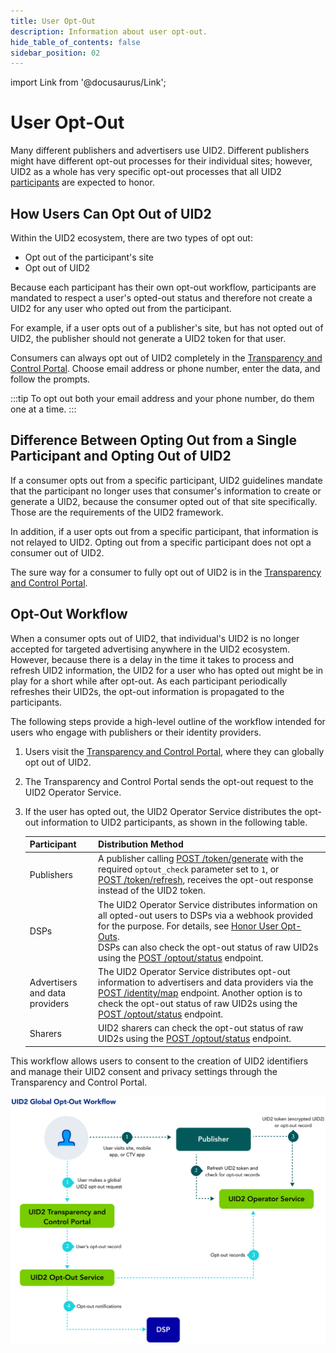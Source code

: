 ```yaml
---
title: User Opt-Out
description: Information about user opt-out.
hide_table_of_contents: false
sidebar_position: 02
---
```


import Link from '@docusaurus/Link';

# User Opt-Out

Many different publishers and advertisers use UID2. Different publishers might have different opt-out processes for their individual sites; however, UID2 as a whole has very specific opt-out processes that all UID2 [participants](../ref-info/glossary-uid.md#gl-participant) are expected to honor.

## How Users Can Opt Out of UID2

Within the UID2 ecosystem, there are two types of opt out:
- Opt out of the participant's site
- Opt out of UID2

Because each participant has their own opt-out workflow, participants are mandated to respect a user's opted-out status and therefore not create a UID2 for any user who opted out from the participant.

For example, if a user opts out of a publisher's site, but has not opted out of UID2, the publisher should not generate a UID2 token for that user.  

Consumers can always opt out of UID2 completely in the [Transparency and Control Portal](https://www.transparentadvertising.com/). Choose email address or phone number, enter the data, and follow the prompts.

:::tip
To opt out both your email address and your phone number, do them one at a time.
:::

## Difference Between Opting Out from a Single Participant and Opting Out of UID2

If a consumer opts out from a specific participant, UID2 guidelines mandate that the participant no longer uses that consumer's information to create or generate a UID2, because the consumer opted out of that site specifically. Those are the requirements of the UID2 framework.

In addition, if a user opts out from a specific participant, that information is not relayed to UID2. Opting out from a specific participant does not opt a consumer out of UID2.

The sure way for a consumer to fully opt out of UID2 is in the [Transparency and Control Portal](https://www.transparentadvertising.com/).

## Opt-Out Workflow

When a consumer opts out of UID2, that individual's UID2 is no longer accepted for targeted advertising anywhere in the UID2 ecosystem. However, because there is a delay in the time it takes to process and refresh UID2 information, the UID2 for a user who has opted out might be in play for a short while after opt-out. As each participant periodically refreshes their UID2s, the opt-out information is propagated to the participants.

The following steps provide a high-level outline of the workflow intended for users who engage with publishers or their identity providers. 

1. Users visit the [Transparency and Control Portal](https://www.transparentadvertising.com/), where they can globally opt out of UID2.
2. The Transparency and Control Portal sends the opt-out request to the UID2 <Link href="../ref-info/glossary-uid#gl-operator-service">Operator Service</Link>.
3. If the user has opted out, the UID2 Operator Service distributes the opt-out information to UID2 participants, as shown in the following table.

   | Participant | Distribution Method |
   | :--- | :--- | 
   | Publishers | A publisher calling  [POST&nbsp;/token/generate](../endpoints/post-token-generate.md) with the required `optout_check` parameter set to `1`, or [POST&nbsp;/token/refresh](../endpoints/post-token-refresh.md), receives the opt-out response instead of the UID2 token. |
   | DSPs | The UID2 Operator Service distributes information on all opted-out users to DSPs via a webhook provided for the purpose. For details, see [Honor User Opt-Outs](../guides/dsp-guide#honor-user-opt-outs).<br/>DSPs can also check the opt-out status of raw UID2s using the [POST&nbsp;/optout/status](../endpoints/post-optout-status.md) endpoint. |
   | Advertisers and data providers | The UID2 Operator Service distributes opt-out information to advertisers and data providers via the [POST&nbsp;/identity/map](../endpoints/post-identity-map.md) endpoint. Another option is to check the opt-out status of raw UID2s using the [POST&nbsp;/optout/status](../endpoints/post-optout-status.md) endpoint. |
   | Sharers | UID2 sharers can check the opt-out status of raw UID2s using the [POST&nbsp;/optout/status](../endpoints/post-optout-status.md) endpoint. |

This workflow allows users to consent to the creation of UID2 identifiers and manage their UID2 consent and privacy settings through the Transparency and Control Portal.

![User Trust Workflow](images/UID2GlobalOptoutWorkflow.svg)
